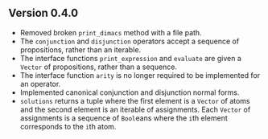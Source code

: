 
## Version 0.4.0

- Removed broken `print_dimacs` method with a file path.
- The `conjunction` and `disjunction` operators accept a sequence of propositions, rather than an iterable.
- The interface functions `print_expression` and `evaluate` are given a `Vector` of propositions, rather than a sequence.
- The interface function `arity` is no longer required to be implemented for an operator.
- Implemented canonical conjunction and disjunction normal forms.
- `solutions` returns a tuple where the first element is a `Vector` of atoms and the second element is an iterable of assignments. Each `Vector` of assignments is a sequence of `Bool`eans where the `i`th element corresponds to the `i`th atom.
